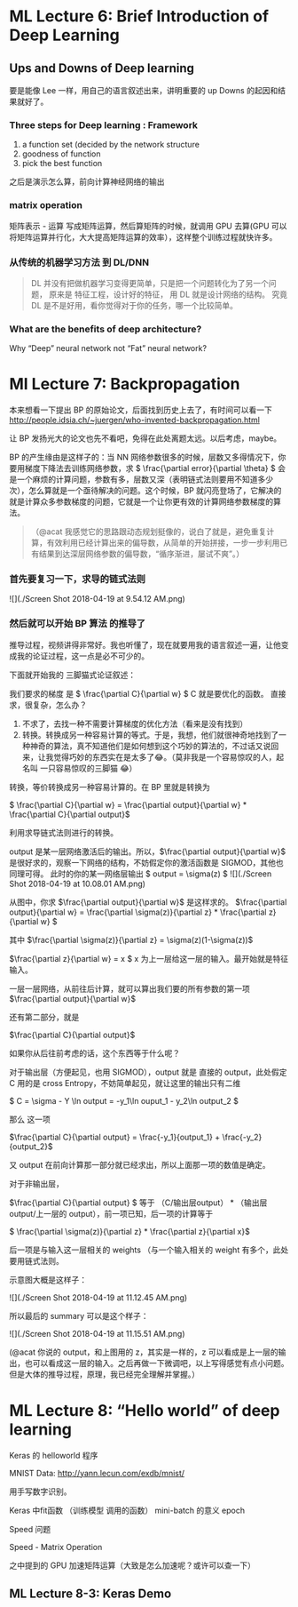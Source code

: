 # ML Lecture 6: Brief Introduction of Deep Learning

## Ups and Downs of Deep learning 
要是能像 Lee 一样，用自己的语言叙述出来，讲明重要的 up Downs 的起因和结果就好了。

### Three steps for Deep learning : Framework 

1. a function set (decided by the network structure
2. goodness of function
3. pick the best function   

之后是演示怎么算，前向计算神经网络的输出

### matrix operation
矩阵表示 - 运算 
写成矩阵运算，然后算矩阵的时候，就调用 GPU 去算(GPU 可以将矩阵运算并行化，大大提高矩阵运算的效率），这样整个训练过程就快许多。

### 从传统的机器学习方法 到 DL/DNN  

> DL 并没有把做机器学习变得更简单，只是把一个问题转化为了另一个问题，
原来是 特征工程，设计好的特征，
用 DL 就是设计网络的结构。 究竟 DL 是不是好用，看你觉得对于你的任务，哪一个比较简单。

### What are the benefits of deep architecture?
Why “Deep” neural network not “Fat” neural network?

# Ml Lecture 7: Backpropagation
本来想看一下提出 BP 的原始论文，后面找到历史上去了，有时间可以看一下
http://people.idsia.ch/~juergen/who-invented-backpropagation.html

让 BP 发扬光大的论文也先不看吧，免得在此处离题太远。以后考虑，maybe。

BP 的产生缘由是这样子的：当 NN 网络参数很多的时候，层数又多得情况下，你要用梯度下降法去训练网络参数，求 $ \frac{\partial error}{\partial \theta} $ 会是一个麻烦的计算问题，参数有多，层数又深（表明链式法则要用不知道多少次），怎么算就是一个亟待解决的问题。这个时候，BP 就闪亮登场了，它解决的就是计算众多参数梯度的问题，它就是一个让你更有效的计算网络参数梯度的算法。
>（@acat 我感觉它的思路跟动态规划挺像的，说白了就是，避免重复计算，有效利用已经计算出来的偏导数，从简单的开始拼接，一步一步利用已有结果到达深层网络参数的偏导数，“循序渐进，屡试不爽”。）

### 首先要复习一下，求导的链式法则

![](./Screen Shot 2018-04-19 at 9.54.12 AM.png)

### 然后就可以开始 BP 算法 的推导了
推导过程，视频讲得非常好。我也听懂了，现在就要用我的语言叙述一遍，让他变成我的论证过程，这一点是必不可少的。

下面就开始我的 三脚猫式论证叙述：

我们要求的梯度 是 $ \frac{\partial C}{\partial w}  $ C 就是要优化的函数。
直接求，很复杂，怎么办？ 

1. 不求了，去找一种不需要计算梯度的优化方法（看来是没有找到）
2. 转换。转换成另一种容易计算的等式。于是，我想，他们就很神奇地找到了一种神奇的算法，真不知道他们是如何想到这个巧妙的算法的，不过话又说回来，让我觉得巧妙的东西实在是太多了😂。（莫非我是一个容易惊叹的人，起名叫 一只容易惊叹的三脚猫 😂）

转换，等价转换成另一种容易计算的。在 BP 里就是转换为

$ \frac{\partial C}{\partial w} = \frac{\partial output}{\partial w} * \frac{\partial C}{\partial output}$

利用求导链式法则进行的转换。

output 是某一层网络激活后的输出。所以，$\frac{\partial output}{\partial w}$ 是很好求的，观察一下网络的结构，不妨假定你的激活函数是 SIGMOD，其他也同理可得。 此时的你的某一网络层输出 $ output = \sigma(z) $
![](./Screen Shot 2018-04-19 at 10.08.01 AM.png)

从图中，你求 $\frac{\partial output}{\partial w}$ 是这样求的。
$\frac{\partial output}{\partial w} = \frac{\partial \sigma(z)}{\partial z} * \frac{\partial z}{\partial w} $
 
 其中 $\frac{\partial \sigma(z)}{\partial z} =  \sigma(z)(1-\sigma(z))$
 
 $\frac{\partial z}{\partial w} =  x $ 
  x 为上一层给这一层的输入。最开始就是特征输入。
 
一层一层网络，从前往后计算，就可以算出我们要的所有参数的第一项 $\frac{\partial output}{\partial w}$

还有第二部分，就是

$\frac{\partial C}{\partial output}$

如果你从后往前考虑的话，这个东西等于什么呢？

对于输出层（方便起见，也用 SIGMOD），output 就是 直接的 output，此处假定 C 用的是 cross Entropy，不妨简单起见，就让这里的输出只有二维 

$ C = \sigma - Y \ln output = -y_1\ln ouput_1 - y_2\ln output_2 $ 

那么 这一项 

$\frac{\partial C}{\partial output} = \frac{-y_1}{output_1} + \frac{-y_2}{output_2}$

又 output 在前向计算那一部分就已经求出，所以上面那一项的数值是确定。

对于非输出层，

$\frac{\partial C}{\partial output} $ 等于 （C/输出层output） * （输出层 output/上一层的 output），前一项已知，后一项的计算等于 

$ \frac{\partial \sigma(z)}{\partial z} * \frac{\partial z}{\partial x}$ 

后一项是与输入这一层相关的 weights （与一个输入相关的 weight 有多个，此处要用链式法则。

示意图大概是这样子：

![](./Screen Shot 2018-04-19 at 11.12.45 AM.png) 

所以最后的 summary 可以是这个样子：

![](./Screen Shot 2018-04-19 at 11.15.51 AM.png)

(@acat 你说的 output，和上图用的 z，其实是一样的，z 可以看成是上一层的输出，也可以看成这一层的输入。之后再做一下微调吧，以上写得感觉有点小问题。但是大体的推导过程，原理，我已经完全理解并掌握。）

# ML Lecture 8: “Hello world” of deep learning

Keras 的 helloworld 程序

MNIST Data: http://yann.lecun.com/exdb/mnist/

用手写数字识别。

Keras 中fit函数 （训练模型 调用的函数）
mini-batch 的意义
epoch

Speed 问题

Speed - Matrix Operation

之中提到的 GPU 加速矩阵运算（大致是怎么加速呢？或许可以查一下）


	
## ML Lecture 8-3: Keras Demo







